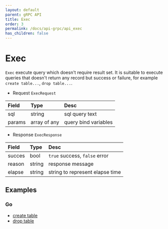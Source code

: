 ```yaml
---
layout: default
parent: gRPC API
title: Exec
order: 3
permalink: /docs/api-grpc/api_exec
has_children: false
---
```


# Exec

`Exec` execute query which doesn't require result set.
It is suitable to execute queries that doesn't return any record but success or failure,
for example `create table...`, `drop table...`.

- Request `ExecRequest`

| Field  | Type         | Desc                 |
|:-------|:-------------|:---------------------|
| sql    | string       | sql query text       |
| params | array of any | query bind variables |

- Response `ExecResponse`

| Field  | Type         | Desc                             |
|:-------|:-------------|:---------------------------------|
| succes | bool         | `true` success, `false` error    |
| reason | string       | response message                 |
| elapse | string       | string to represent elapse time  |

## Examples

### Go
- [create table]({{site.examples_url}}/go/grpc_exec_cretable.go)
- [drop table]({{site.examples_url}}/go/grpc_exec_cretable.go)
